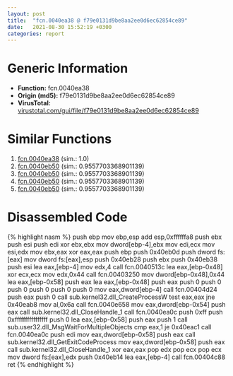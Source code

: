 ```yaml
---
layout: post
title:  "fcn.0040ea38 @ f79e0131d9be8aa2ee0d6ec62854ce89"
date:   2021-08-30 15:52:19 +0300
categories: report
---
```


# Generic Information
- **Function:** fcn.0040ea38
- **Origin (md5):** f79e0131d9be8aa2ee0d6ec62854ce89
- **VirusTotal:** [virustotal.com/gui/file/f79e0131d9be8aa2ee0d6ec62854ce89][virustotal_ref]



# Similar Functions

1. [fcn.0040ea38][similar_1_ref] (sim.: 1.0)
2. [fcn.0040eb50][similar_2_ref] (sim.: 0.9557703368901139)
3. [fcn.0040eb50][similar_3_ref] (sim.: 0.9557703368901139)
4. [fcn.0040eb50][similar_4_ref] (sim.: 0.9557703368901139)
5. [fcn.0040eb50][similar_5_ref] (sim.: 0.9557703368901139)


# Disassembled Code

{% highlight nasm %}
push ebp
mov ebp,esp
add esp,0xffffffa8
push ebx
push esi
push edi
xor ebx,ebx
mov dword[ebp-4],ebx
mov edi,ecx
mov esi,edx
mov ebx,eax
xor eax,eax
push ebp
push 0x40eb0d
push dword fs:[eax]
mov dword fs:[eax],esp
push 0x40eb28
push ebx
push 0x40eb38
push esi
lea eax,[ebp-4]
mov edx,4
call fcn.0040513c
lea eax,[ebp-0x48]
xor ecx,ecx
mov edx,0x44
call fcn.00403250
mov dword[ebp-0x48],0x44
lea eax,[ebp-0x58]
push eax
lea eax,[ebp-0x48]
push eax
push 0
push 0
push 0
push 0
push 0
push 0
mov eax,dword[ebp-4]
call fcn.00404d24
push eax
push 0
call sub.kernel32.dll_CreateProcessW
test eax,eax
jne 0x40eab8
mov al,0x6a
call fcn.0040e658
mov eax,dword[ebp-0x54]
push eax
call sub.kernel32.dll_CloseHandle_1
call fcn.0040ea0c
push 0xff
push 0xffffffffffffffff
push 0
lea eax,[ebp-0x58]
push eax
push 1
call sub.user32.dll_MsgWaitForMultipleObjects
cmp eax,1
je 0x40eac1
call fcn.0040ea0c
push edi
mov eax,dword[ebp-0x58]
push eax
call sub.kernel32.dll_GetExitCodeProcess
mov eax,dword[ebp-0x58]
push eax
call sub.kernel32.dll_CloseHandle_1
xor eax,eax
pop edx
pop ecx
pop ecx
mov dword fs:[eax],edx
push 0x40eb14
lea eax,[ebp-4]
call fcn.00404c88
ret 
{% endhighlight %}


[similar_1_ref]: /report/fcn.0040ea38@9cf8403cbf23888d20d6ee3929791858
[similar_2_ref]: /report/fcn.0040eb50@5d991d1a7a9b58aecd5ee95b2d0d7bd9
[similar_3_ref]: /report/fcn.0040eb50@5a9e6257062d8fd09bc1612cd995b797
[similar_4_ref]: /report/fcn.0040eb50@0ad8edd40a874a1aec993fe82d20aeec
[similar_5_ref]: /report/fcn.0040eb50@a8c51c88e2272f2397cc463a3ffa4544
[virustotal_ref]: https://www.virustotal.com/gui/file/f79e0131d9be8aa2ee0d6ec62854ce89